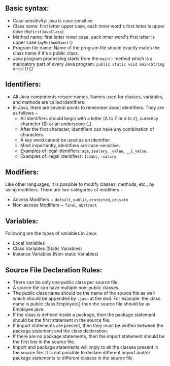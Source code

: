 ## Basic syntax:
- Case sensitivity: java is case sensitive
- Class name: first letter upper case, each inner word's first letter is upper case (`MyFirstJavaClass`)
- Method name: first letter lower case, each inner word's first letter is upper case (`myMethodName()`)
- Program file name: Name of the program file should exactly match the class name if it's a public class.
- Java program processing starts from the `main()` method which is a mandatory part of every Java program.
  `public static void main(String args[]){}`

## Identifiers:
- All Java components require names. Names used for classes, variables, and methods are called identifiers.
- In Java, there are several points to remember about identifiers. They are as follows −
    - All identifiers should begin with a letter (A to Z or a to z), currency character ($) or an underscore (_).
    - After the first character, identifiers can have any combination of characters.
    - A key word cannot be used as an identifier.
    - Most importantly, identifiers are case-sensitive.
    - Examples of legal identifiers: `age`, `$salary`, `_value`, `__1_value`.
    - Examples of illegal identifiers: `123abc`, `-salary`.

## Modifiers:
Like other languages, it is possible to modify classes, methods, etc., by using modifiers.
There are two categories of modifiers −
- Access Modifiers − `default`, `public`, `protected`, `private`
- Non-access Modifiers − `final`, `abstract`

## Variables:
Following are the types of variables in Java:
- Local Variables
- Class Variables (Static Variables)
- Instance Variables (Non-static Variables)


## Source File Declaration Rules:
- There can be only one public class per source file.
- A source file can have multiple non-public classes.
- The public class name should be the name of the source file as well which should be appended by `.java` at the end.
  For example: the class name is public class Employee{} then the source file should be as Employee.java.
- If the class is defined inside a package, then the package statement should be the first statement in the source file.
- If import statements are present, then they must be written between the package statement and the class declaration.
- If there are no package  statements, then the import statement should be the first line in the source file.
- Import and package statements will imply to all the classes present in the source file.
  It is not possible to declare different import and/or package statements to different classes in the source file.
